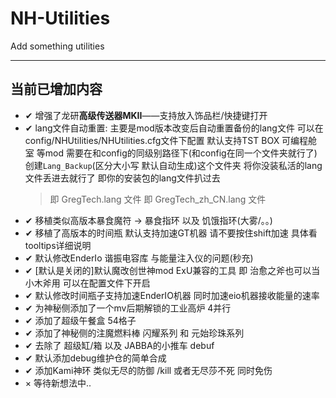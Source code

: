# NH-Utilities
 Add something utilities

---
## 当前已增加内容
  - ✔ 增强了龙研**高级传送器MKII**——支持放入饰品栏/快捷键打开
  - ✔ lang文件自动重置: 主要是mod版本改变后自动重置备份的lang文件
    可以在config/NHUtilities/NHUtilities.cfg文件下配置
    默认支持TST BOX 可编程舱室 等mod
    需要在和config的同级别路径下(和config在同一个文件夹就行了)
    创建`Lang_Backup`(区分大小写 默认自动生成)这个文件夹
    将你没装私活的lang文件丢进去就行了
    即你的安装包的lang文件扒过去
    > 即 GregTech.lang 文件
    > 即 GregTech_zh_CN.lang 文件
  - ✔ 移植类似高版本暴食魔符 -> 暴食指环 以及 饥饿指环(大雾/。。)
  - ✔ 移植了高版本的时间瓶 默认支持加速GT机器 请不要按住shift加速 具体看tooltips详细说明
  - ✔ 默认修改EnderIo 谐振电容库 与能量注入仪的问题(秒充)
  - ✔ [默认是关闭的]默认魔改创世神mod ExU兼容的工具 即 治愈之斧也可以当小木斧用 可以在配置文件下开启
  - ✔ 默认修改时间瓶子支持加速EnderIO机器 同时加速eio机器接收能量的速率
  - ✔ 为神秘侧添加了一个mv后期解锁的工业高炉 4并行
  - ✔ 添加了超级午餐盒 54格子
  - ✔ 添加了神秘侧的注魔燃料棒 闪耀系列 和 元始珍珠系列
  - ✔ 去除了 超级缸/箱 以及 JABBA的小推车 debuf
  - ✔ 默认添加debug维护仓的简单合成
  - ✔ 添加Kami神环 类似无尽的防御 /kill 或者无尽莎不死 同时免伤
  - × 等待新想法中..



